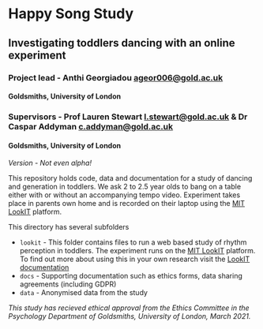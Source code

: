 # Happy Song Study
## Investigating toddlers dancing with an online experiment
### Project lead - Anthi Georgiadou <ageor006@gold.ac.uk>
#### Goldsmiths, University of London

### Supervisors - Prof Lauren Stewart <l.stewart@gold.ac.uk> & Dr Caspar Addyman <c.addyman@gold.ac.uk> 

#### Goldsmiths, University of London


_Version - Not even alpha!_

This repository holds code, data and documentation for a study of dancing and generation in toddlers. We ask 2 to 2.5 year olds to bang on a table either with or without an accompanying tempo video. Experiment takes place in parents own home and is recorded on their laptop using the [MIT LookIT](https://lookit.mit.edu) platform. 



This directory has several subfolders
* `lookit` -  This folder contains files to run a web based study of rhythm perception in toddlers. The experiment runs on the [MIT LookIT](https://lookit.mit.edu) platform. To find out more about using this in your own research visit the [LookIT documentation](https://lookit.readthedocs.io/en/develop/)
* `docs` - Supporting documentation such as ethics forms, data sharing agreements (including GDPR) 
* `data` - Anonymised data from the study




_This study has recieved ethical approval from the Ethics Committee in the Psychology Department of Goldsmiths, University of London, March 2021._
